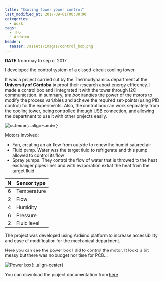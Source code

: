 ```yaml
---
title: "Cooling tower power control"
last_modified_at: 2017-09-01T00:00:00
categories:
  - Work
tags:
  - TFG
  - Arduino
header:
  teaser: /assets/images/control_box.png
---
```


**DATE** from may to sep of 2017

I developed the control system of a closed-circuit cooling tower. 

It was a project carried out by the Thermodynamics department at the **University of Córdoba** to proof their research about energy efficiency. I made a control box and I integrated it with the tower through I2C communication. In summary, _the box_ handles the power of the motors to modify the process variables and achieve the required set-points (using PID control) for the experiments. Also, the control box can work separately from the cooling tower, being controlled through USB connection, and allowing the department to use it with other projects easily.

![scheme](/resumee/assets/images/tfg_esquema.jpg){: .align-center}

Motors involved: 
- Fan, creating an air flow from outside to renew the humid satured air 
- Fluid pump. Water was the target fluid to refrigerate and this pump allowed to control its flow
- Spray pumps. They control the flow of water that is throwed to the heat exchanger pipes lines and with evaporation extrat the heat from the target fluid


| N | Sensor type |
|:-:| :-----------|
| 6 | Temperature |
| 2 | Flow        |
| 4 | Humidity    |
| 6 | Pressure    |
| 2 | Fluid level |


The project was developed using Arduino platform to increase accessibility and ease of modification for the mechanical department.

Here you can see the power box I did to control the motor. It looks a bit messy but there was no budget nor time for PCB...

![Power box](/resumee/assets/images/control_box.png){: .align-center}

You can download the project documentation from [here](assets/downloads/TFG_F_Luque.pdf)